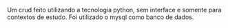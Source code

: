 Um crud feito utilizando a tecnologia python, sem interface e somente para contextos de estudo. Foi utilizado o mysql como banco de dados.
